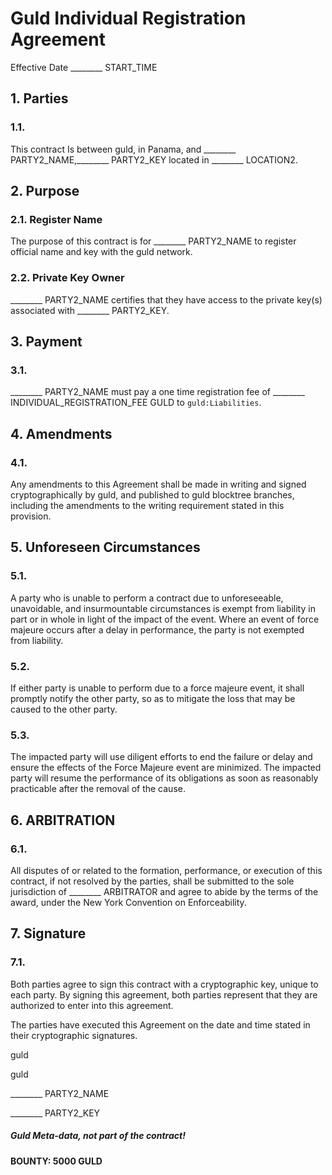# Guld Individual Registration Agreement

Effective Date ________ START_TIME

## 1. Parties

### 1.1.

This contract Is between guld, in Panama, and ________ PARTY2_NAME,________ PARTY2_KEY located in ________ LOCATION2.

## 2. Purpose

### 2.1. Register Name

The purpose of this contract is for ________ PARTY2_NAME to register official name and key with the guld network.

### 2.2. Private Key Owner

________ PARTY2_NAME certifies that they have access to the private key(s) associated with ________ PARTY2_KEY.

## 3. Payment

### 3.1.

________ PARTY2_NAME must pay a one time registration fee of ________ INDIVIDUAL_REGISTRATION_FEE GULD to `guld:Liabilities`.


## 4. Amendments

### 4.1.

Any amendments to this Agreement shall be made in writing and signed cryptographically by guld, and published to guld blocktree branches, including the amendments to the writing requirement stated in this provision.

## 5. Unforeseen Circumstances

### 5.1.

A party who is unable to perform a contract due to unforeseeable, unavoidable, and insurmountable circumstances is exempt from liability in part or in whole in light of the impact of the event. Where an event of force majeure occurs after a delay in performance, the party is not exempted from liability.

### 5.2.

If either party is unable to perform due to a force majeure event, it shall promptly notify the other party, so as to mitigate the loss that may be caused to the other party.

### 5.3.

The impacted party will use diligent efforts to end the failure or delay and ensure the effects of the Force Majeure event are minimized. The impacted party will resume the performance of its obligations as soon as reasonably practicable after the removal of the cause.

## **6. ARBITRATION**

### 6.1.

All disputes of or related to the formation, performance, or execution of this contract, if not resolved by the parties, shall be submitted to the sole jurisdiction of ________ ARBITRATOR and agree to abide by the terms of the award, under the New York Convention on Enforceability.

## 7. Signature

### 7.1.

Both parties agree to sign this contract with a cryptographic key, unique to each party. By signing this agreement, both parties represent that they are authorized to enter into this agreement.

The parties have executed this Agreement on the date and time stated in their cryptographic signatures.

guld

guld

________ PARTY2_NAME

________ PARTY2_KEY


##### Guld Meta-data, not part of the contract!

__BOUNTY: 5000 GULD__
